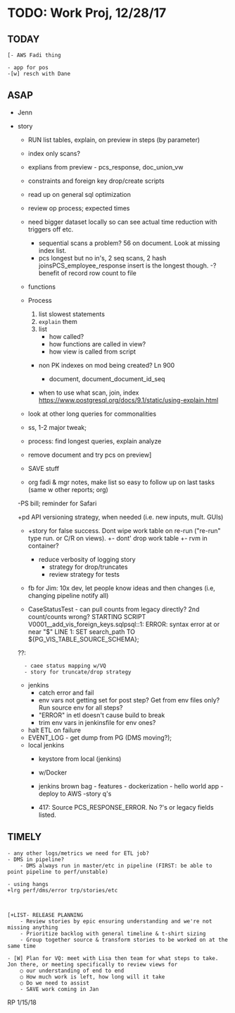 # TODO: Work Proj, 12/28/17

## TODAY

    [- AWS Fadi thing

    - app for pos
    -[w] resch with Dane
    
## ASAP


- Jenn
- story
    
    - RUN list tables, explain, on preview in steps (by parameter)
    - index only scans?
    - explians from preview - pcs_response, doc_union_vw
    - constraints and foreign key drop/create scripts
    - read up on general sql optimization
    - review op process; expected times
    - need bigger dataset locally so can see actual time reduction with triggers off etc.
        - sequential scans a problem? 56 on document. Look at missing index list.     
        - pcs longest but no in's, 2 seq scans, 2 hash joinsPCS_employee_response insert is the longest though.
    -? benefit of record row count to file
    - functions

    - Process
        1. list slowest statements
        1. `explain` them
        1. list
            - how called?
            - how functions are called in view?
            - how view is called from script
        - non PK indexes on mod being created? Ln 900
            - document, document_document_id_seq
    
        - when to use what scan, join, index
        https://www.postgresql.org/docs/9.1/static/using-explain.html

    - look at other long queries for commonalities
    - ss, 1-2 major tweak;
    - process: find longest queries, explain analyze
    - remove document and try pcs on preview]



    - SAVE stuff
    - org fadi & mgr notes, make list so easy to follow up on last tasks (same w other reports; org)


    -PS bill; reminder for Safari
        
    +pd API versioning strategy, when needed (i.e. new inputs, mult. GUIs)
   

    - +story for false success. Dont wipe work table on re-run ("re-run" type run. or C/R on views).
        +- dont' drop work table
        +- rvm in container?
        - reduce verbosity of logging story
            - strategy for drop/truncates
            - review strategy for tests
        
    
    
    

    
    
    - fb for Jim: 10x dev, let people know ideas and then changes (i.e, changing pipeline notify all)
    
    
    

    - CaseStatusTest - can pull counts from legacy directly? 2nd count/counts wrong?
    STARTING SCRIPT V0001__add_vis_foreign_keys.sqlpsql:<stdin>:1: ERROR:  syntax error at or near "$"
LINE 1: SET search_path TO ${PG_VIS_TABLE_SOURCE_SCHEMA};
    
    ??:

        - caee status mapping w/VQ
        - story for truncate/drop strategy

    - jenkins   
        - catch error and fail
        - env vars not getting set for post step? Get from env files only? Run source env for all steps?
        - "ERROR" in etl doesn't cause build to break
        - trim env vars in jenkinsfile for env ones?
    - halt ETL on failure
    - EVENT_LOG - get dump from PG (DMS moving?); 
    - local jenkins
        - keystore from local (jenkins)

        - w/Docker
        - jenkins brown bag
                - features
                    - dockerization
                - hello world app
                    - deploy to AWS
    -story q's
        - 417: Source PCS_RESPONSE_ERROR. No ?'s or legacy fields listed.
    

## TIMELY

    - any other logs/metrics we need for ETL job?
    - DMS in pipeline?
        - DMS always run in master/etc in pipeline (FIRST: be able to point pipeline to perf/unstable)

    - using hangs
    +lrg perf/dms/error trp/stories/etc

    

    [+LIST- RELEASE PLANNING
        - Review stories by epic ensuring understanding and we're not missing anything
        - Prioritize backlog with general timeline & t-shirt sizing
        - Group together source & transform stories to be worked on at the same time

    - [W] Plan for VQ: meet with Lisa then team for what steps to take. Jon there, or meeting specifically to review views for 
        ○ our understanding of end to end
        ○ How much work is left, how long will it take
        ○ Do we need to assist
        - SAVE work coming in Jan



RP 1/15/18

